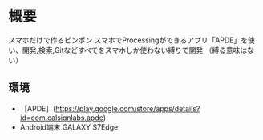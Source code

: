 # 概要
スマホだけで作るピンポン
  スマホでProcessingができるアプリ「APDE」を使い、開発,検索,Gitなどすべてをスマホしか使わない縛りで開発
（縛る意味はない）
## 環境
- ［APDE］(https://play.google.com/store/apps/details?id=com.calsignlabs.apde)
- Android端末 GALAXY S7Edge
